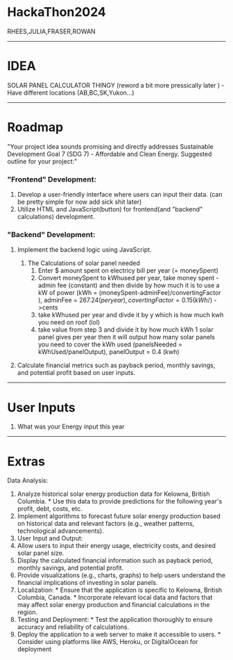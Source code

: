 # HackaThon2024
RHEES,JULIA,FRASER,ROWAN

---

# IDEA
SOLAR PANEL CALCULATOR THINGY (reword a bit more pressically later )
    - Have different locations (AB,BC,SK,Yukon...)
  
---
# Roadmap 
"Your project idea sounds promising and directly addresses Sustainable Development Goal 7 (SDG 7) - Affordable and Clean Energy. 
Suggested outline for your project:"


### "Frontend" Development: 
1.  Develop a user-friendly interface where users can input their data. (can be pretty simple for now add sick shit later)
2.  Utilize HTML and JavaScript(button) for frontend(and "backend" calculations) development.
   
### "Backend" Development: 
1.  Implement the backend logic using JavaScript. 
    1. The Calculations of solar panel needed
       1. Enter $ amount spent on electricy bill per year (= moneySpent)
       2. Convert moneySpent to kWhused per year, take money spent - admin fee (constant) and then divide by how much it is to use a kW of power (kWh = (moneySpent-adminFee)/convertingFactor ), adminFee = 267.24($peryear),covertingFactor=0.15(kWh/$) ->cents
       3. take kWhused per year and divde it by y which is how much kwh you need on roof (lol) 
       4. take value from step 3 and divide it by how much kWh 1 solar panel gives per year then it will output how many solar panels you need to cover the kWh used (panelsNeeded = kWhUsed/panelOutput), panelOutput = 0.4 (kwh)
       
   
2.  Calculate financial metrics such as payback period, monthly savings, and potential profit based on user inputs. 
   
---

# User Inputs
1. What was your Energy input this year
  
---
# Extras
Data Analysis: 
1. Analyze historical solar energy production data for Kelowna, British Columbia. * Use this data to provide predictions for the following year's profit, debt, costs, etc.
2.  Implement algorithms to forecast future solar energy production based on historical data and relevant factors (e.g., weather patterns, technological advancements). 
3.  User Input and Output: 
4.  Allow users to input their energy usage, electricity costs, and desired solar panel size. 
5. Display the calculated financial information such as payback period, monthly savings, and potential profit. 
6.  Provide visualizations (e.g., charts, graphs) to help users understand the financial implications of investing in solar panels.
7. Localization: * Ensure that the application is specific to Kelowna, British Columbia, Canada. * Incorporate relevant local data and factors that may affect solar energy production and financial calculations in the region. 
8. Testing and Deployment: * Test the application thoroughly to ensure accuracy and reliability of calculations. 
9.  Deploy the application to a web server to make it accessible to users. * Consider using platforms like AWS, Heroku, or DigitalOcean for deployment


